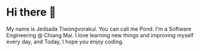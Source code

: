 <h1 align="left">Hi there 👋 </h1>

<p align="left" margin="10px">
My name is Jedsada Tiwongvorakul. You can call me Pond. I'm a Software Engineering @ Chiang Mai. I love learning new things and improving myself every day, and Today, I hope you enjoy coding.
</p>

<!-- <p align="left"><a href="https://github.com/ryo-ma/github-profile-trophy"><img src="https://github-profile-trophy.vercel.app/?username=t-jedsada&margin-w=15&margin-h=12&column=4" alt="t-jedsada"/></a></p>

[![Jedsada's github stats](https://github-readme-stats.vercel.app/api?username=T-Jedsada&show_icons=true&line_height=21&show_icons=true&theme=vue)](https://github.com/anuraghazra/github-readme-stats)

[![Top Langs](https://github-readme-stats.vercel.app/api/top-langs/?username=T-Jedsada&show_icons=true&layout=compact&theme=vue)](https://github.com/anuraghazra/github-readme-stats)

<p><img align="center" src="https://github-readme-streak-stats.herokuapp.com/?user=t-jedsada" alt="t-jedsada"/></p>

<h3 align="left">Connect with me:</h3>
<p align="left" style="display:inline-flex;flex-wrap:wrap;">
<a href="https://medium.com/@officialjedsada" target="blank" style="margin-right:6px"><img align="center" src="https://img.shields.io/badge/Medium-12100E?style=for-the-badge&logo=medium&logoColor=whit" alt="medium-jedsada"/></a>
<a href="https://dev.to/officialjedsada" target="blank" style="margin-right:6px"><img align="center" src="https://img.shields.io/badge/dev.to-0A0A0A?style=for-the-badge&logo=devdotto&logoColor=white" alt="dev-to-jedsada"/></a>
<a href="https://twitter.com/officialjedsada" target="blank" style="margin-right:6px"><img align="center" src="https://img.shields.io/badge/Twitter-1DA1F2?style=for-the-badge&logo=twitter&logoColor=white" alt="twitter-jedsada"/></a>
<a href="https://stackoverflow.com/users/4731759" target="blank" style="margin-right:6px"><img align="center" src="https://img.shields.io/badge/Stack_Overflow-FE7A16?style=for-the-badge&logo=stack-overflow&logoColor=white" alt="stackoverflow-jedsada"/></a>
</p>

<h3 align="left">Support:</h3>

[![paypal.me/pondthaitay](https://ionicabizau.github.io/badges/paypal.svg)](https://www.paypal.me/pondthaitay) - You can make one-time donations via PayPal. I'll probably buy a :coffee:. -->
